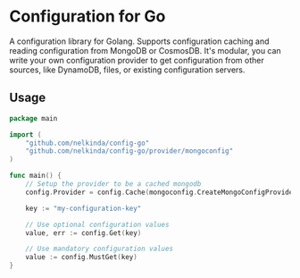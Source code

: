 # Configuration for Go

A configuration library for Golang.
Supports configuration caching and reading configuration from MongoDB or CosmosDB.
It's modular, you can write your own configuration provider to get configuration from other sources, like DynamoDB, files, or existing configuration servers.

## Usage

```go
package main

import (
	"github.com/nelkinda/config-go"
	"github.com/nelkinda/config-go/provider/mongoconfig"
)

func main() {
	// Setup the provider to be a cached mongodb
	config.Provider = config.Cache(mongoconfig.CreateMongoConfigProvider("mongodb://confighost/", "config", "config"))

	key := "my-configuration-key"

	// Use optional configuration values
	value, err := config.Get(key)

	// Use mandatory configuration values
	value := config.MustGet(key)
}
```